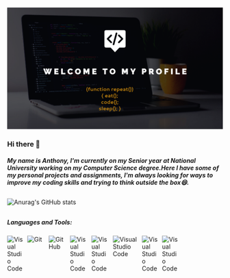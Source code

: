 


![Anurag's GitHub stats](https://github.com/AnthonyRomanVelez/AnthonyRomanVelez/blob/main/My%20project-1.png)
### Hi there 👋 
##### My name is Anthony, I'm currently on my Senior year at National University working on my Computer Science degree.Here I have some of my personal projects and assignments, I'm always looking for ways to improve my coding skills and trying to think outside the box😄.

##

![Anurag's GitHub stats](https://github-readme-stats.vercel.app/api?username=AnthonyRomanVelez&show_icons=true&theme=dark)

##


##### Languages and Tools:

<img align="left" alt="Visual Studio Code" width="37px" src="https://cdn.jsdelivr.net/gh/devicons/devicon/icons/vscode/vscode-original.svg" style="padding-right:10px;" />                 
<img align="left" alt="Git" width="40px" src="https://cdn.jsdelivr.net/gh/devicons/devicon/icons/git/git-original.svg" style="padding-right:10px;" />
<img align="left" alt="GitHub" width="40px" src="https://user-images.githubusercontent.com/3369400/139447912-e0f43f33-6d9f-45f8-be46-2df5bbc91289.png" style="padding-right:10px;" />      
<img align="left" alt="Visual Studio Code" width="40px" src="https://cdn.jsdelivr.net/gh/devicons/devicon/icons/cplusplus/cplusplus-plain.svg" style="padding-right:10px;" />                  
<img align="left" alt="Visual Studio Code" width="40px" src="https://cdn.jsdelivr.net/gh/devicons/devicon/icons/c/c-original.svg" style="padding-right:10px;" />       <img align="left" alt="Visual Studio Code" width="58px" src="https://cdn.jsdelivr.net/gh/devicons/devicon/icons/java/java-original-wordmark.svg" style="padding-right:10px;" />          
<img align="left" alt="Visual Studio Code" width="37px" src="https://cdn.jsdelivr.net/gh/devicons/devicon/icons/linkedin/linkedin-original.svg" style="padding-right:10px;" />         
<img align="left" alt="Visual Studio Code" width="37px" src="https://cdn.jsdelivr.net/gh/devicons/devicon/icons/visualstudio/visualstudio-plain.svg" style="padding-right:10px;" />        






